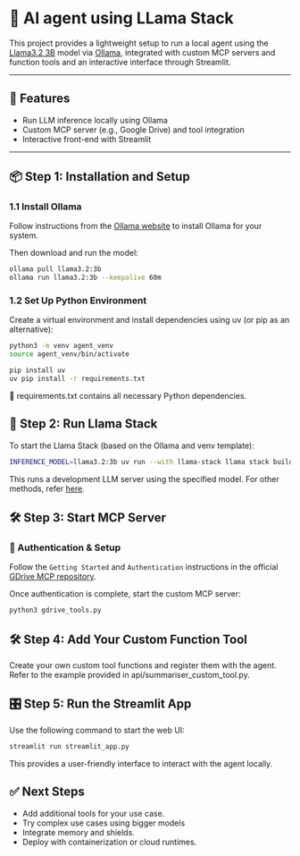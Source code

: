 # 🧠 AI agent using LLama Stack

This project provides a lightweight setup to run a local agent using the [Llama3.2 3B](https://ollama.com/library/llama3) model via [Ollama](https://ollama.com), integrated with custom MCP servers and function tools and an interactive interface through Streamlit.

---

## 🚀 Features

- Run LLM inference locally using Ollama
- Custom MCP server (e.g., Google Drive) and tool integration
- Interactive front-end with Streamlit

---

## 📦 Step 1: Installation and Setup

### 1.1 Install Ollama

Follow instructions from the [Ollama website](https://ollama.com) to install Ollama for your system.

Then download and run the model:

```bash
ollama pull llama3.2:3b
ollama run llama3.2:3b --keepalive 60m
```

### 1.2 Set Up Python Environment
Create a virtual environment and install dependencies using uv (or pip as an alternative):

```bash
python3 -m venv agent_venv
source agent_venv/bin/activate

pip install uv
uv pip install -r requirements.txt
```
📄 requirements.txt contains all necessary Python dependencies.

## 🦙 Step 2: Run Llama Stack
To start the Llama Stack (based on the Ollama and venv template):

```bash
INFERENCE_MODEL=llama3.2:3b uv run --with llama-stack llama stack build --template ollama --image-type venv --run
```
This runs a development LLM server using the specified model. For other methods, refer [here](https://llama-stack.readthedocs.io/en/latest/getting_started/detailed_tutorial.html).

## 🛠️ Step 3: Start MCP Server
### 🔑 Authentication & Setup
Follow the `Getting Started` and `Authentication` instructions in the official [GDrive MCP repository](https://github.com/modelcontextprotocol/servers-archived/blob/main/src/gdrive/README.md).

Once authentication is complete, start the custom MCP server:

```bash
python3 gdrive_tools.py
```
## 🛠️ Step 4: Add Your Custom Function Tool
Create your own custom tool functions and register them with the agent. Refer to the example provided in api/summariser_custom_tool.py.

## 🎛️ Step 5: Run the Streamlit App
Use the following command to start the web UI:

```bash
streamlit run streamlit_app.py
```
This provides a user-friendly interface to interact with the agent locally.

## ✅ Next Steps
- Add additional tools for your use case.
- Try complex use cases using bigger models
- Integrate memory and shields.
- Deploy with containerization or cloud runtimes.
